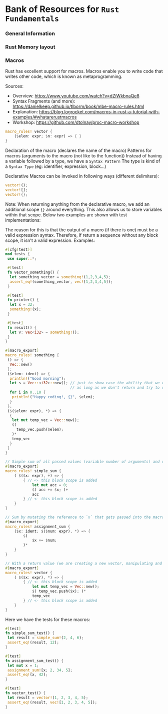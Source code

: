 # Bank of Resources for `Rust Fundamentals`

### General Information

### Rust Memory layout

### Macros
Rust has excellent support for macros. Macros enable you to write code that writes other code, which is known as metaprogramming.

Sources:
- Overview: https://www.youtube.com/watch?v=dZiWkbnaQe8
- Syntax Fragments (and more): https://danielkeep.github.io/tlborm/book/mbe-macro-rules.html
- Explanation: https://blog.logrocket.com/macros-in-rust-a-tutorial-with-examples/#whatarerustmacros
- Workshop: https://github.com/dtolnay/proc-macro-workshop

```rust
macro_rules! vector {
    ($elem: expr; $n: expr) => { }
}
```
 Declaration of the macro (declares the name of the macro)
 Patterns for macros (arguments to the macro (not like to the function))
 Instead of having a variable followed by a type, we have a `Syntax Pattern`
 The type is kind of a `Syntax Type` (eg: identifier, expression, block...)


Declarative Macros can be invoked in following ways (different delimiters):
```rust
vector!();
vector![];
vector!{};
```

Note: When returning anything from the declarative macro, we add an additional scope `{}` around everything.
This also allows us to store variables within that scope.
Below two examples are shown with test implementations:

The reason for this is that the output of a macro (if there is one) must be a valid expression syntax.
Therefore, if return a sequence without any block scope, it isn't a valid expression.
Examples:
```rust
#[cfg(test)]
mod tests {
 use super::*;

 #[test]
 fn vector_something() {
  let something_vector = something!(1,2,3,4,5);
  assert_eq!(something_vector, vec![1,2,3,4,5]);
 }

 #[test]
 fn printer() {
  let x = 32;
  something!(x);
 }

 #[test]
 fn result() {
  let v: Vec<i32> = something!();
 }
}

#[macro_export]
macro_rules! something {
 () => {
  Vec::new()
 };
 ($elem: ident) => {
  println!("Good morning");
  let s = Vec::<i32>::new(); // just to show case the ability that we can define variables without the block scope
                             // as long as we don't return and try to recieve any data from the macro
  for i in 0..10 {
   println!("Happy coding!, {}", $elem);
  }
 };
 ($($elem: expr), *) => {
  {
   let mut temp_vec = Vec::new();
   $(
     temp_vec.push($elem);
   )*
   temp_vec
  }
 }
}
```

```rust
// Simple sum of all passed values (variable number of arguments) and returning the result
#[macro_export]
macro_rules! simple_sum {
    ( $($x: expr), +) => {
        { // <- this block scope is added
            let mut acc = 0;
            $( acc += $x; )+
            acc
        } // <- this block scope is added
    }
}

// Sum by mutating the reference to `x` that gets passed into the macro (as mutable reference), & without a return value
#[macro_export]
macro_rules! assignment_sum {
    ($x: ident; $($num: expr), *) => {
        $(
            $x += $num;
        )*
    }
}

// With a return value (we are creating a new vector, manipulating and returning it)
#[macro_export]
macro_rules! vector {
    ( $($x: expr), *) => {
        { // <- this block scope is added
            let mut temp_vec = Vec::new();
            $( temp_vec.push($x); )*
            temp_vec
        } // <- this block scope is added
    }
}
```
Here we have the tests for these macros: 
```rust
#[test]
fn simple_sum_test() {
 let result = simple_sum!(2, 4, 6);
 assert_eq!(result, 12);
}

#[test]
fn assignment_sum_test() {
 let mut x = 1;
 assignment_sum![x; 2, 34, 5];
 assert_eq!(x, 42);
}

#[test]
fn vector_test() {
 let result = vector!(1, 2, 3, 4, 5);
 assert_eq!(result, vec![1, 2, 3, 4, 5]);
}
```